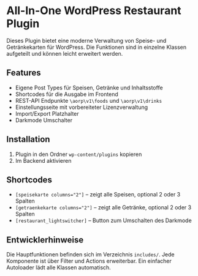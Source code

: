 # All-In-One WordPress Restaurant Plugin

Dieses Plugin bietet eine moderne Verwaltung von Speise- und Getränkekarten für WordPress. Die Funktionen sind in einzelne Klassen aufgeteilt und können leicht erweitert werden.

## Features

- Eigene Post Types für Speisen, Getränke und Inhaltsstoffe
- Shortcodes für die Ausgabe im Frontend
- REST-API Endpunkte `\aorp\v1\foods` und `\aorp\v1\drinks`
- Einstellungsseite mit vorbereiteter Lizenzverwaltung
- Import/Export Platzhalter
- Darkmode Umschalter

## Installation

1. Plugin in den Ordner `wp-content/plugins` kopieren
2. Im Backend aktivieren

## Shortcodes

- `[speisekarte columns="2"]` – zeigt alle Speisen, optional 2 oder 3 Spalten
- `[getraenkekarte columns="2"]` – zeigt alle Getränke, optional 2 oder 3 Spalten
- `[restaurant_lightswitcher]` – Button zum Umschalten des Darkmode

## Entwicklerhinweise

Die Hauptfunktionen befinden sich im Verzeichnis `includes/`. Jede Komponente ist über Filter und Actions erweiterbar. Ein einfacher Autoloader lädt alle Klassen automatisch.
